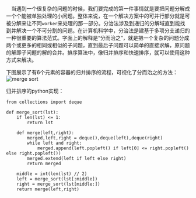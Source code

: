 &emsp;当遇到一个很复杂的问题的时候，我们要完成的第一件事情就是要把问题分解成一个个能被单独处理的小问题。整体来说，在一个解决方案中的可并行部分就是可被分解来让不同`worker`来处理的那一部分。分治法涉及到递归的分解域直到能找到并解决一个不可分割的问题。在计算机科学中，分治法是建基于多项分支递归的一种很重要的算法范式。字面上的解释是“分而治之”，就是把一个复杂的问题分成两个或更多的相同或相似的子问题，直到最后子问题可以简单的直接求解，原问题的解即子问题的解的合并。排序算法中，像归并排序和快速排序，就可以使用这种方式来解决。

下图展示了有6个元素的容器的归并排序的流程，可视化了分而治之的方法：
![merge sort](https://raw.githubusercontent.com/hellorocky/techblog/master/picture/Merge%20sort%20(divide%20and%20conquer).png)

归并排序的python实现：

```
from collections import deque

def merge_sort(lst):
	if len(lst) <= 1:
		return lst

	def merge(left,right):
		merged,left,right = deque(),deque(left),deque(right)
		while left and right:
			merged.append(left.popleft() if left[0] <= right.popleft() else right.popleft())
		merged.extend(left if left else right)
		return merged
	
	middle = int(len(lst) // 2)
	left = merge_sort(lst[:middle])
	right = merge_sort(lst[middle:])
	return merge(left,right)


```

